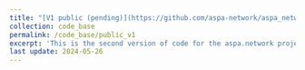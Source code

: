 ```yaml
---
title: "[V1 public (pending)](https://github.com/aspa-network/aspa_network_v1_public)"
collection: code_base
permalink: /code_base/public_v1
excerpt: 'This is the second version of code for the aspa.network project. The public code is for demonstration only. (pending) Please contact us at aspa.life1@gmail.com to access the private code.'
last update: 2024-05-26
---
```

